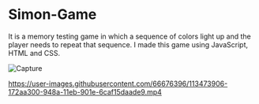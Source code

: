 
# Simon-Game
It is a memory testing game in which a sequence of colors light up and the player needs to repeat that sequence. I made this game using JavaScript, HTML and CSS.

![Capture](https://user-images.githubusercontent.com/66676396/111423855-e4a54a00-8716-11eb-9d51-021f97d63c04.JPG)


https://user-images.githubusercontent.com/66676396/113473906-172aa300-948a-11eb-901e-6caf15daade9.mp4





